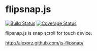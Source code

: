 # flipsnap.js

[![Build Status](https://travis-ci.org/pxgrid/js-flipsnap.png?branch=master)](https://travis-ci.org/pxgrid/js-flipsnap)
[![Coverage Status](https://coveralls.io/repos/pxgrid/js-flipsnap/badge.png?branch=master)](https://coveralls.io/r/pxgrid/js-flipsnap?branch=master)

flipsnap.js is snap scroll for touch device.

http://alexorz.github.com/js-flipsnap/
